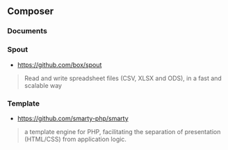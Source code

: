 ## Composer

### Documents

### Spout
- https://github.com/box/spout
> Read and write spreadsheet files (CSV, XLSX and ODS), in a fast and scalable way

### Template
- https://github.com/smarty-php/smarty
> a template engine for PHP, facilitating the separation of presentation (HTML/CSS) from application logic.